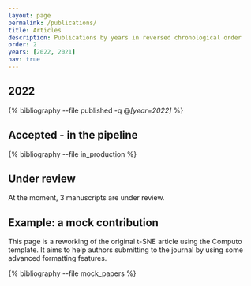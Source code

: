 ```yaml
---
layout: page
permalink: /publications/
title: Articles
description: Publications by years in reversed chronological order
order: 2
years: [2022, 2021]
nav: true
---
```


## 2022 

<div class="publications">

{% bibliography --file published -q @*[year=2022]* %}

</div>

## Accepted - in the pipeline

{% bibliography --file in_production %}

## Under review

At the moment, 3 manuscripts are under review.

## Example: a mock contribution

This  page is  a reworking  of the  original t-SNE  article using  the
Computo template. It aims to help authors submitting to the journal by
using some advanced formatting features.

<div class="publications">

{% bibliography --file mock_papers %}

</div>

